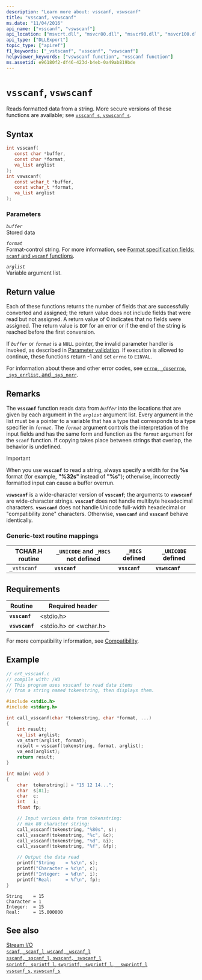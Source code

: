 ```yaml
---
description: "Learn more about: vsscanf, vswscanf"
title: "vsscanf, vswscanf"
ms.date: "11/04/2016"
api_name: ["vsscanf", "vswscanf"]
api_location: ["msvcrt.dll", "msvcr80.dll", "msvcr90.dll", "msvcr100.dll", "msvcr100_clr0400.dll", "msvcr110.dll", "msvcr110_clr0400.dll", "msvcr120.dll", "msvcr120_clr0400.dll", "ucrtbase.dll"]
api_type: ["DLLExport"]
topic_type: ["apiref"]
f1_keywords: ["_vstscanf", "vsscanf", "vswscanf"]
helpviewer_keywords: ["vswscanf function", "vsscanf function"]
ms.assetid: e96180f2-df46-423d-b4eb-0a49ab819bde
---
```

# `vsscanf`, `vswscanf`

Reads formatted data from a string. More secure versions of these functions are available; see [`vsscanf_s`, `vswscanf_s`](vsscanf-s-vswscanf-s.md).

## Syntax

```C
int vsscanf(
   const char *buffer,
   const char *format,
   va_list arglist
);
int vswscanf(
   const wchar_t *buffer,
   const wchar_t *format,
   va_list arglist
);
```

### Parameters

*`buffer`*\
Stored data

*`format`*\
Format-control string. For more information, see [Format specification fields: `scanf` and `wscanf` functions](../format-specification-fields-scanf-and-wscanf-functions.md).

*`arglist`*\
Variable argument list.

## Return value

Each of these functions returns the number of fields that are successfully converted and assigned; the return value does not include fields that were read but not assigned. A return value of 0 indicates that no fields were assigned. The return value is `EOF` for an error or if the end of the string is reached before the first conversion.

If *`buffer`* or *`format`* is a `NULL` pointer, the invalid parameter handler is invoked, as described in [Parameter validation](../parameter-validation.md). If execution is allowed to continue, these functions return -1 and set `errno` to `EINVAL`.

For information about these and other error codes, see [`errno`, `_doserrno`, `_sys_errlist`, and `_sys_nerr`](../errno-doserrno-sys-errlist-and-sys-nerr.md).

## Remarks

The **`vsscanf`** function reads data from *`buffer`* into the locations that are given by each argument in the *`arglist`* argument list. Every argument in the list must be a pointer to a variable that has a type that corresponds to a type specifier in *`format`*. The *`format`* argument controls the interpretation of the input fields and has the same form and function as the *`format`* argument for the `scanf` function. If copying takes place between strings that overlap, the behavior is undefined.

> [!IMPORTANT]
> When you use **`vsscanf`** to read a string, always specify a width for the **%s** format (for example, **"%32s"** instead of **"%s"**); otherwise, incorrectly formatted input can cause a buffer overrun.

**`vswscanf`** is a wide-character version of **`vsscanf`**; the arguments to **`vswscanf`** are wide-character strings. **`vsscanf`** does not handle multibyte hexadecimal characters. **`vswscanf`** does not handle Unicode full-width hexadecimal or "compatibility zone" characters. Otherwise, **`vswscanf`** and **`vsscanf`** behave identically.

### Generic-text routine mappings

|TCHAR.H routine|`_UNICODE` and `_MBCS` not defined|`_MBCS` defined|`_UNICODE` defined|
|---------------------|------------------------------------|--------------------|-----------------------|
|`_vstscanf`|**`vsscanf`**|**`vsscanf`**|**`vswscanf`**|

## Requirements

|Routine|Required header|
|-------------|---------------------|
|**`vsscanf`**|\<stdio.h>|
|**`vswscanf`**|\<stdio.h> or \<wchar.h>|

For more compatibility information, see [Compatibility](../compatibility.md).

## Example

```C
// crt_vsscanf.c
// compile with: /W3
// This program uses vsscanf to read data items
// from a string named tokenstring, then displays them.

#include <stdio.h>
#include <stdarg.h>

int call_vsscanf(char *tokenstring, char *format, ...)
{
    int result;
    va_list arglist;
    va_start(arglist, format);
    result = vsscanf(tokenstring, format, arglist);
    va_end(arglist);
    return result;
}

int main( void )
{
    char  tokenstring[] = "15 12 14...";
    char  s[81];
    char  c;
    int   i;
    float fp;

    // Input various data from tokenstring:
    // max 80 character string:
    call_vsscanf(tokenstring, "%80s", s);
    call_vsscanf(tokenstring, "%c", &c);
    call_vsscanf(tokenstring, "%d", &i);
    call_vsscanf(tokenstring, "%f", &fp);

    // Output the data read
    printf("String    = %s\n", s);
    printf("Character = %c\n", c);
    printf("Integer:  = %d\n", i);
    printf("Real:     = %f\n", fp);
}
```

```Output
String    = 15
Character = 1
Integer:  = 15
Real:     = 15.000000
```

## See also

[Stream I/O](../stream-i-o.md)\
[`scanf`, `_scanf_l`, `wscanf`, `_wscanf_l`](scanf-scanf-l-wscanf-wscanf-l.md)\
[`sscanf`, `_sscanf_l`, `swscanf`, `_swscanf_l`](sscanf-sscanf-l-swscanf-swscanf-l.md)\
[`sprintf`, `_sprintf_l`, `swprintf`, `_swprintf_l`, `__swprintf_l`](sprintf-sprintf-l-swprintf-swprintf-l-swprintf-l.md)\
[`vsscanf_s`, `vswscanf_s`](vsscanf-s-vswscanf-s.md)
